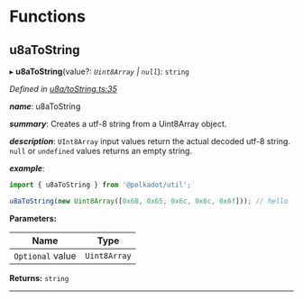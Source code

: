 

# Functions

<a id="u8atostring"></a>

##  u8aToString

▸ **u8aToString**(value?: *`Uint8Array` | `null`*): `string`

*Defined in [u8a/toString.ts:35](https://github.com/polkadot-js/common/blob/1e6eb2c/packages/util/src/u8a/toString.ts#L35)*

*__name__*: u8aToString

*__summary__*: Creates a utf-8 string from a Uint8Array object.

*__description__*: `UInt8Array` input values return the actual decoded utf-8 string. `null` or `undefined` values returns an empty string.

*__example__*:   

```javascript
import { u8aToString } from '@polkadot/util';

u8aToString(new Uint8Array([0x68, 0x65, 0x6c, 0x6c, 0x6f])); // hello
```

**Parameters:**

| Name | Type |
| ------ | ------ |
| `Optional` value | `Uint8Array` | `null` |

**Returns:** `string`

___

